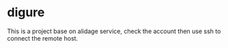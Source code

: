 digure
======

This is a project base on alidage service, check the account then use ssh to connect the remote host.